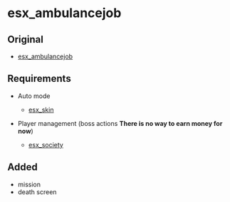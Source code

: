 # esx_ambulancejob

## Original

- [esx_ambulancejob](https://github.com/ESX-Org/esx_ambulancejob)

## Requirements

* Auto mode
   - [esx_skin](https://github.com/ESX-Org/esx_skin)

* Player management (boss actions **There is no way to earn money for now**)
   - [esx_society](https://github.com/ESX-Org/esx_society)

## Added
* mission
* death screen
